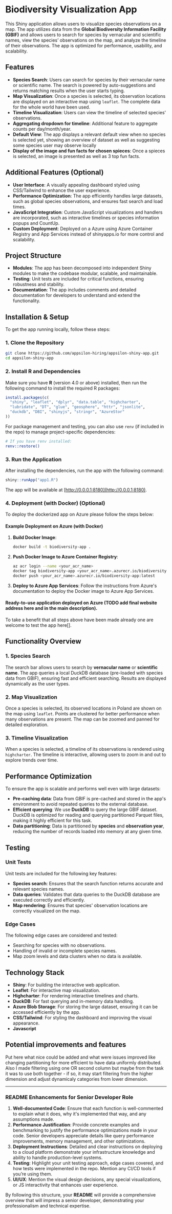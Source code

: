 # Biodiversity Visualization App

This Shiny application allows users to visualize species observations on a map. The app utilizes data from the **Global Biodiversity Information Facility (GBIF)** and allows users to search for species by vernacular and scientific names, view the species’ observations on the map, and analyze the timeline of their observations. The app is optimized for performance, usability, and scalability.

## Features

- **Species Search**: Users can search for species by their vernacular name or scientific name. The search is powered by auto-suggestions and returns matching results when the user starts typing.
- **Map Visualization**: Once a species is selected, its observation locations are displayed on an interactive map using `leaflet`. The complete data for the whole world have been used.
- **Timeline Visualization**: Users can view the timeline of selected species' observations.
- **Aggregating dropdown for timeline**: Additional feature to aggregate counts per day/month/year.
- **Default View**: The app displays a relevant default view when no species is selected yet, showing an overview of dataset as well as suggesting some species user may observe locally
- **Display of the image and fun facts for chosen spieces**: Once a spieces is selected, an image is presented as well as 3 top fun facts.

## Additional Features (Optional)

- **User Interface**: A visually appealing dashboard styled using CSS/Tailwind to enhance the user experience.
- **Performance Optimization**: The app efficiently handles large datasets, such as global species observations, and ensures fast search and load times.
- **JavaScript Integration**: Custom JavaScript visualizations and handlers are incorporated, such as interactive timelines or species information popups and CountUp.
- **Custom Deployment**: Deployed on a Azure using Azure Container Registry and App Services instead of shinyapps.io for more control and scalability.

## Project Structure

- **Modules**: The app has been decomposed into independent Shiny modules to make the codebase modular, scalable, and maintainable.
- **Testing**: Unit tests are included for critical functions, ensuring robustness and stability.
- **Documentation**: The app includes comments and detailed documentation for developers to understand and extend the functionality.
  
## Installation & Setup

To get the app running locally, follow these steps:

### 1. Clone the Repository

```bash
git clone https://github.com/appsilon-hiring/appsilon-shiny-app.git
cd appsilon-shiny-app
```

### 2. Install R and Dependencies

Make sure you have **R** (version 4.0 or above) installed, then run the following command to install the required R packages:

```r
install.packages(c(
  "shiny", "leaflet", "dplyr", "data.table", "highcharter", 
  "lubridate", "DT", "glue", "geosphere", "httr", "jsonlite", 
  "duckdb", "DBI", "shinyjs", "stringr", "AzureStor"
))
```

For package management and testing, you can also use `renv` (if included in the repo) to manage project-specific dependencies:

```bash
# If you have renv installed:
renv::restore()
```

### 3. Run the Application

After installing the dependencies, run the app with the following command:

```r
shiny::runApp("app1.R")
```

The app will be available at [http://0.0.0.1:8180](http://0.0.0.1:8180).

### 4. Deployment (with Docker) (Optional)

To deploy the dockerized app on Azure please follow the steps below:

#### Example Deployment on Azure (with Docker)

1. **Build Docker Image**:

   ```bash
   docker build -t biodiversity-app .
   ```

2. **Push Docker Image to Azure Container Registry**:

   ```bash
   az acr login --name <your_acr_name>
   docker tag biodiversity-app <your_acr_name>.azurecr.io/biodiversity-app:latest
   docker push <your_acr_name>.azurecr.io/biodiversity-app:latest
   ```

3. **Deploy to Azure App Services**:
   Follow the instructions from Azure's documentation to deploy the Docker image to Azure App Services.

#### Ready-to-use application deployed on Azure (TODO add final website address here and in the main description).

To take a benefit that all steps above have been made already one are welcome to test the app here[].

## Functionality Overview

### **1. Species Search**
The search bar allows users to search by **vernacular name** or **scientific name**. The app queries a local DuckDB database (pre-loaded with species data from GBIF), ensuring fast and efficient searching. Results are displayed dynamically as the user types.

### **2. Map Visualization**
Once a species is selected, its observed locations in Poland are shown on the map using `leaflet`. Points are clustered for better performance when many observations are present. The map can be zoomed and panned for detailed exploration.

### **3. Timeline Visualization**
When a species is selected, a timeline of its observations is rendered using `highcharter`. The timeline is interactive, allowing users to zoom in and out to explore trends over time.

## Performance Optimization

To ensure the app is scalable and performs well even with large datasets:

- **Pre-caching data**: Data from GBIF is pre-cached and stored in the app's environment to avoid repeated queries to the external database.
- **Efficient querying**: We use **DuckDB** to query the large GBIF dataset. DuckDB is optimized for reading and querying partitioned Parquet files, making it highly efficient for this task.
- **Data partitioning**: Data is partitioned by **species** and **observation year**, reducing the number of records loaded into memory at any given time.

## Testing

### Unit Tests

Unit tests are included for the following key features:

- **Species search**: Ensures that the search function returns accurate and relevant species names.
- **Data queries**: Validates that data queries to the DuckDB database are executed correctly and efficiently.
- **Map rendering**: Ensures that species' observation locations are correctly visualized on the map.

### Edge Cases

The following edge cases are considered and tested:

- Searching for species with no observations.
- Handling of invalid or incomplete species names.
- Map zoom levels and data clusters when no data is available.

## Technology Stack

- **Shiny**: For building the interactive web application.
- **Leaflet**: For interactive map visualization.
- **Highcharter**: For rendering interactive timelines and charts.
- **DuckDB**: For fast querying and in-memory data handling.
- **Azure Blob Storage**: For storing the large dataset, ensuring it can be accessed efficiently by the app.
- **CSS/Tailwind**: For styling the dashboard and improving the visual appearance.
- **Javascript**

## Potential improvements and features

Put here what nice could be added and what were issues improved like changing partitioning for more efficient to have data uniformly distributed. Also I made filtering using one OR second column but maybe from the task it was to use both together - if so, it may start filtering from the higher dimension and adjust dynamicaly categories from lower dimension.

---

### README Enhancements for Senior Developer Role

1. **Well-documented Code**: Ensure that each function is well-commented to explain what it does, why it's implemented that way, and any assumptions made.
2. **Performance Justification**: Provide concrete examples and benchmarking to justify the performance optimizations made in your code. Senior developers appreciate details like query performance improvements, memory management, and other optimizations.
3. **Deployment Instructions**: Detailed and clear instructions on deploying to a cloud platform demonstrate your infrastructure knowledge and ability to handle production-level systems.
4. **Testing**: Highlight your unit testing approach, edge cases covered, and how tests were implemented in the repo. Mention any CI/CD tools if you’re using them.
5. **UI/UX**: Mention the visual design decisions, any special visualizations, or JS interactivity that enhances user experience.

By following this structure, your **README** will provide a comprehensive overview that will impress a senior developer, demonstrating your professionalism and technical expertise.
